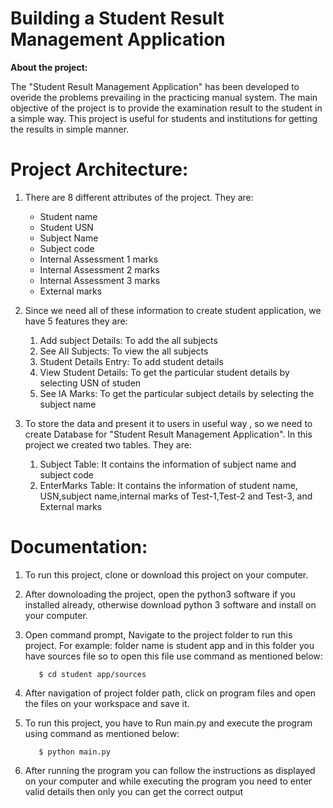 **Building a Student Result Management Application**
==


**About the project:**

The "Student Result Management Application" has been developed to overide the problems prevailing in the practicing manual system.
The main objective of the project is to provide the examination result to the student in a simple way.
This project is useful for students and institutions for getting the results in simple manner.

# Project Architecture:

1. There are 8 different attributes of the project. They are:
    * Student name
    * Student USN
    * Subject Name
    * Subject code
    * Internal Assessment 1 marks
    * Internal Assessment 2 marks
    * Internal Assessment 3 marks
    * External marks
      
2. Since we need all of these information to create student application, we have 5 features they are:
      1. Add subject Details: To add the all subjects
      2. See All Subjects: To view the all subjects
      3. Student Details Entry: To add student details
      4. View Student Details: To get the particular student details by selecting USN of studen
      5. See IA Marks: To get the particular subject details by selecting the subject name
    
3. To store the data and present it to users in useful way , so we need to create Database for "Student Result Management Application". In this project we created two tables. They are:

      1. Subject Table: It contains the information of subject name and subject code 
      2. EnterMarks Table: It contains the information of student name, USN,subject name,internal marks of Test-1,Test-2 and Test-3, and External marks 
     
  # Documentation:
1. To run this project, clone or download this project on your computer.
2. After downoloading the project, open the python3 software if you installed already, otherwise download python 3 software and install    on your computer.
3. Open command prompt, Navigate to the project folder to run this project. For example: folder name is student app and in this    folder you have sources file so to open this file use command as mentioned below:

  	      $ cd student app/sources
4. After navigation of project folder path, click on program files and open the files on your workspace and save it.
5. To run this project, you have to Run main.py and execute the program using command as mentioned below:

	      $ python main.py
6. After running the program you can follow the instructions as displayed on your computer and while executing the program you need to      enter valid details then only you can get the correct output
